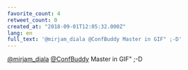 ```yaml
---
favorite_count: 4
retweet_count: 0
created_at: "2018-09-01T12:05:32.000Z"
lang: en
full_text: '@mirjam_diala @ConfBuddy Master in GIF" ;-D'
---
```


[@mirjam_diala](https://twitter.com/mirjam_diala)
[@ConfBuddy](https://twitter.com/ConfBuddy) Master in GIF" ;-D
